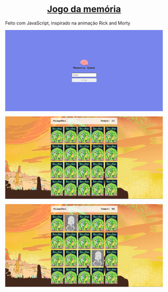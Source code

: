 <h1 align="center"><a href="https://hiagosilvaanjos.github.io/Jogo-da-Memoria-Rick-and-Morty/" target="_blank"><strong>Jogo da memória</strong></a></h1>

Feito com JavaScript, inspirado na animação Rick and Morty

![alt text](./images/image.png)

![alt text](./images/image-1.png)

![alt text](./images/image-2.png)
